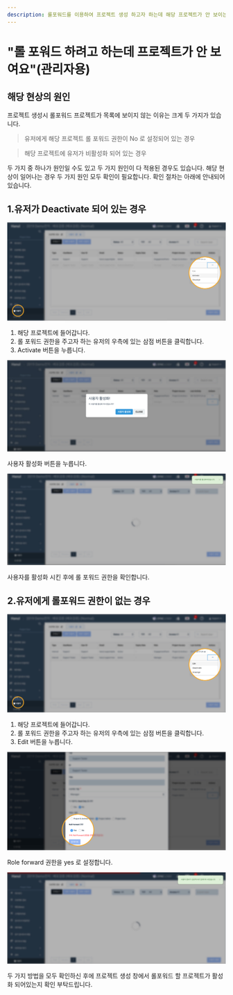 ```yaml
---
description: 롤포워드를 이용하여 프로젝트 생성 하고자 하는데 해당 프로젝트가 안 보이는 경우 (Super Admin 용)
---
```


# "롤 포워드 하려고 하는데 프로젝트가 안 보여요"\(관리자용\)

## 해당 현상의 원인

프로젝트 생성시 롤포워드 프로젝트가 목록에 보이지 않는 이유는 크게 두 가지가 있습니다. 

> 유저에게 해당 프로젝트 롤 포워드 권한이 No 로 설정되어 있는 경우

> 해당 프로젝트에 유저가 비활성화 되어 있는 경우

두 가지 중 하나가 원인일 수도 있고 두 가지 원인이 다 적용된 경우도 있습니다. 해당 현상이 일어나는 경우 두 가지 원인 모두 확인이 필요합니다. 확인 절차는 아래에 안내되어 있습니다.

## 1.유저가 Deactivate 되어 있는 경우

![&#xD574;&#xB2F9; &#xD504;&#xB85C;&#xC81D;&#xD2B8;&amp;gt;&#xC124;&#xC815;&amp;gt;&#xC0AC;&#xC6A9;&#xC790;&amp;gt;&#xC0BC;&#xC810; &#xBA54;&#xB274;&amp;gt;Activate &#xBC84;&#xD2BC;](../.gitbook/assets/activate_user_sa_1%20%282%29.jpg)

1. 해당 프로젝트에 들어갑니다.
2. 롤 포워드 권한을 주고자 하는 유저의 우측에 있는 삼점 버튼을 클릭합니다.
3. Activate 버튼을 누릅니다.

![&#xC0AC;&#xC6A9;&#xC790; &#xD65C;&#xC131;&#xD654; &#xCC3D;&#xC774; &#xB098;&#xD0C0;&#xB0A9;&#xB2C8;&#xB2E4;](../.gitbook/assets/activate_user_sa_2.jpg)

사용자 활성화 버튼을 누릅니다.

![&#xC6B0;&#xCE21;&#xC5D0; &#xC0AC;&#xC6A9;&#xC790; &#xD65C;&#xC131;&#xD654; &#xC54C;&#xB78C;&#xC774; &#xB739;&#xB2C8;&#xB2E4;](../.gitbook/assets/activate_user_sa_3.jpg)

사용자를 활성화 시킨 후에 롤 포워드 권한을 확인합니다.

## 2.유저에게 롤포워드 권한이 없는 경우

![&#xD574;&#xB2F9; &#xD504;&#xB85C;&#xC81D;&#xD2B8;&amp;gt;&#xC124;&#xC815;&amp;gt;&#xC0AC;&#xC6A9;&#xC790;&amp;gt;&#xC0BC;&#xC810; &#xBA54;&#xB274;&amp;gt;Edit &#xBC84;&#xD2BC;](../.gitbook/assets/edit_roleforward_sa_1.jpg)

1. 해당 프로젝트에 들어갑니다.
2. 롤 포워드 권한을 주고자 하는 유저의 우측에 있는 삼점 버튼을 클릭합니다.
3. Edit 버튼을 누릅니다.

![&#xC720;&#xC800; &#xC815;&#xBCF4;&#xB97C; &#xC218;&#xC815;&#xD558;&#xB294; &#xCC3D;&#xC774; &#xB098;&#xD0C0;&#xB0A9;&#xB2C8;&#xB2E4;.](../.gitbook/assets/edit_roleforward_sa_2.jpg)

Role forward 권한을 yes 로 설정합니다.

![&#xC6B0;&#xCE21;&#xC5D0; &#xC815;&#xBCF4; &#xC218;&#xC815; &#xC644;&#xB8CC; &#xC54C;&#xB78C;&#xCC3D;&#xC774; &#xB739;&#xB2C8;&#xB2E4;.](../.gitbook/assets/edit_roleforward_sa_3.jpg)

두 가지 방법을 모두 확인하신 후에 프로젝트 생성 창에서 롤포워드 할 프로젝트가 활성화 되어있는지 확인 부탁드립니다. 


